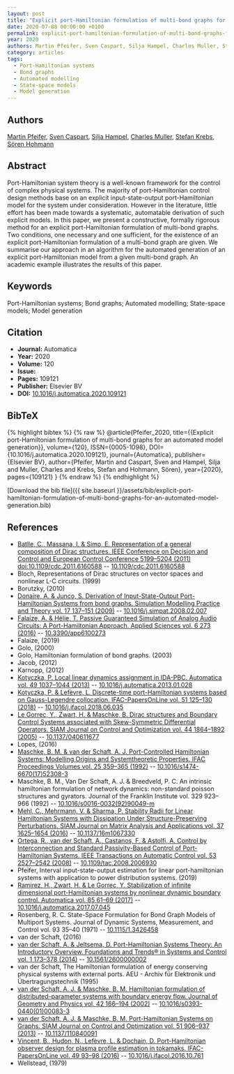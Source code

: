 ```yaml
---
layout: post
title: "Explicit port-Hamiltonian formulation of multi-bond graphs for an automated model generation"
date: 2020-07-08 00:00:00 +0100
permalink: explicit-port-hamiltonian-formulation-of-multi-bond-graphs-for-an-automated-model-generation
year: 2020
authors: Martin Pfeifer, Sven Caspart, Silja Hampel, Charles Muller, Stefan Krebs, Sören Hohmann
category: articles
tags:
  - Port-Hamiltonian systems
  - Bond graphs
  - Automated modelling
  - State-space models
  - Model generation
---
```

 
## Authors
[Martin Pfeifer](authors/martin-pfeifer), [Sven Caspart](authors/sven-caspart), [Silja Hampel](authors/silja-hampel), [Charles Muller](authors/charles-muller), [Stefan Krebs](authors/stefan-krebs), [Sören Hohmann](authors/soren-hohmann)
 
## Abstract
Port-Hamiltonian system theory is a well-known framework for the control of complex physical systems. The majority of port-Hamiltonian control design methods base on an explicit input-state-output port-Hamiltonian model for the system under consideration. However in the literature, little effort has been made towards a systematic, automatable derivation of such explicit models. In this paper, we present a constructive, formally rigorous method for an explicit port-Hamiltonian formulation of multi-bond graphs. Two conditions, one necessary and one sufficient, for the existence of an explicit port-Hamiltonian formulation of a multi-bond graph are given. We summarise our approach in an algorithm for the automated generation of an explicit port-Hamiltonian model from a given multi-bond graph. An academic example illustrates the results of this paper.
 
## Keywords
Port-Hamiltonian systems; Bond graphs; Automated modelling; State-space models; Model generation
 
## Citation
- **Journal:** Automatica
- **Year:** 2020
- **Volume:** 120
- **Issue:** 
- **Pages:** 109121
- **Publisher:** Elsevier BV
- **DOI:** [10.1016/j.automatica.2020.109121](https://doi.org/10.1016/j.automatica.2020.109121)
 
## BibTeX
{% highlight bibtex %}
{% raw %}
@article{Pfeifer_2020,
  title={{Explicit port-Hamiltonian formulation of multi-bond graphs for an automated model generation}},
  volume={120},
  ISSN={0005-1098},
  DOI={10.1016/j.automatica.2020.109121},
  journal={Automatica},
  publisher={Elsevier BV},
  author={Pfeifer, Martin and Caspart, Sven and Hampel, Silja and Muller, Charles and Krebs, Stefan and Hohmann, Sören},
  year={2020},
  pages={109121}
}
{% endraw %}
{% endhighlight %}
 
[Download the bib file]({{ site.baseurl }}/assets/bib/explicit-port-hamiltonian-formulation-of-multi-bond-graphs-for-an-automated-model-generation.bib)
 
## References
- [Batlle, C., Massana, I. & Simo, E. Representation of a general composition of Dirac structures. IEEE Conference on Decision and Control and European Control Conference 5199–5204 (2011) doi:10.1109/cdc.2011.6160588](representation-of-a-general-composition-of-dirac-structures) -- [10.1109/cdc.2011.6160588](https://doi.org/10.1109/cdc.2011.6160588)
- Bloch, Representations of Dirac structures on vector spaces and nonlinear L-C circuits. (1999)
- Borutzky, (2010)
- [Donaire, A. & Junco, S. Derivation of Input-State-Output Port-Hamiltonian Systems from bond graphs. Simulation Modelling Practice and Theory vol. 17 137–151 (2009)](derivation-of-input-state-output-port-hamiltonian-systems-from-bond-graphs) -- [10.1016/j.simpat.2008.02.007](https://doi.org/10.1016/j.simpat.2008.02.007)
- [Falaize, A. & Hélie, T. Passive Guaranteed Simulation of Analog Audio Circuits: A Port-Hamiltonian Approach. Applied Sciences vol. 6 273 (2016)](passive-guaranteed-simulation-of-analog-audio-circuits-a-port-hamiltonian-approach) -- [10.3390/app6100273](https://doi.org/10.3390/app6100273)
- Falaize, (2019)
- Golo, (2000)
- Golo, Hamiltonian formulation of bond graphs. (2003)
- Jacob, (2012)
- Karnopp, (2012)
- [Kotyczka, P. Local linear dynamics assignment in IDA-PBC. Automatica vol. 49 1037–1044 (2013)](local-linear-dynamics-assignment-in-ida-pbc) -- [10.1016/j.automatica.2013.01.028](https://doi.org/10.1016/j.automatica.2013.01.028)
- [Kotyczka, P. & Lefèvre, L. Discrete-time port-Hamiltonian systems based on Gauss-Legendre collocation. IFAC-PapersOnLine vol. 51 125–130 (2018)](discrete-time-port-hamiltonian-systems-based-on-gauss-legendre-collocation) -- [10.1016/j.ifacol.2018.06.035](https://doi.org/10.1016/j.ifacol.2018.06.035)
- [Le Gorrec, Y., Zwart, H. & Maschke, B. Dirac structures and Boundary Control Systems associated with Skew-Symmetric Differential Operators. SIAM Journal on Control and Optimization vol. 44 1864–1892 (2005)](dirac-structures-and-boundary-control-systems-associated-with-skew-symmetric-differential-operators) -- [10.1137/040611677](https://doi.org/10.1137/040611677)
- Lopes, (2016)
- [Maschke, B. M. & van der Schaft, A. J. Port-Controlled Hamiltonian Systems: Modelling Origins and Systemtheoretic Properties. IFAC Proceedings Volumes vol. 25 359–365 (1992)](port-controlled-hamiltonian-systems-modelling-origins-and-systemtheoretic-properties) -- [10.1016/s1474-6670(17)52308-3](https://doi.org/10.1016/s1474-6670(17)52308-3)
- Maschke, B. M., Van Der Schaft, A. J. & Breedveld, P. C. An intrinsic hamiltonian formulation of network dynamics: non-standard poisson structures and gyrators. Journal of the Franklin Institute vol. 329 923–966 (1992) -- [10.1016/s0016-0032(92)90049-m](https://doi.org/10.1016/s0016-0032(92)90049-m)
- [Mehl, C., Mehrmann, V. & Sharma, P. Stability Radii for Linear Hamiltonian Systems with Dissipation Under Structure-Preserving Perturbations. SIAM Journal on Matrix Analysis and Applications vol. 37 1625–1654 (2016)](stability-radii-for-linear-hamiltonian-systems-with-dissipation-under-structure-preserving-perturbations) -- [10.1137/16m1067330](https://doi.org/10.1137/16m1067330)
- [Ortega, R., van der Schaft, A., Castanos, F. & Astolfi, A. Control by Interconnection and Standard Passivity-Based Control of Port-Hamiltonian Systems. IEEE Transactions on Automatic Control vol. 53 2527–2542 (2008)](control-by-interconnection-and-standard-passivity-based-control-of-port-hamiltonian-systems) -- [10.1109/tac.2008.2006930](https://doi.org/10.1109/tac.2008.2006930)
- Pfeifer, Interval input-state-output estimation for linear port-hamiltonian systems with application to power distribution systems. (2019)
- [Ramirez, H., Zwart, H. & Le Gorrec, Y. Stabilization of infinite dimensional port-Hamiltonian systems by nonlinear dynamic boundary control. Automatica vol. 85 61–69 (2017)](stabilization-of-infinite-dimensional-port-hamiltonian-systems-by-nonlinear-dynamic-boundary-control) -- [10.1016/j.automatica.2017.07.045](https://doi.org/10.1016/j.automatica.2017.07.045)
- Rosenberg, R. C. State-Space Formulation for Bond Graph Models of Multiport Systems. Journal of Dynamic Systems, Measurement, and Control vol. 93 35–40 (1971) -- [10.1115/1.3426458](https://doi.org/10.1115/1.3426458)
- van der Schaft, (2016)
- [van der Schaft, A. & Jeltsema, D. Port-Hamiltonian Systems Theory: An Introductory Overview. Foundations and Trends® in Systems and Control vol. 1 173–378 (2014)](port-hamiltonian-systems-theory-an-introductory-overview) -- [10.1561/2600000002](https://doi.org/10.1561/2600000002)
- van der Schaft, The Hamiltonian formulation of energy conserving physical systems with external ports. AEU - Archiv für Elektronik und Übertragungstechnik (1995)
- [van der Schaft, A. J. & Maschke, B. M. Hamiltonian formulation of distributed-parameter systems with boundary energy flow. Journal of Geometry and Physics vol. 42 166–194 (2002)](hamiltonian-formulation-of-distributed-parameter-systems-with-boundary-energy-flow) -- [10.1016/s0393-0440(01)00083-3](https://doi.org/10.1016/s0393-0440(01)00083-3)
- [van der Schaft, A. J. & Maschke, B. M. Port-Hamiltonian Systems on Graphs. SIAM Journal on Control and Optimization vol. 51 906–937 (2013)](port-hamiltonian-systems-on-graphs) -- [10.1137/110840091](https://doi.org/10.1137/110840091)
- [Vincent, B., Hudon, N., Lefèvre, L. & Dochain, D. Port-Hamiltonian observer design for plasma profile estimation in tokamaks. IFAC-PapersOnLine vol. 49 93–98 (2016)](port-hamiltonian-observer-design-for-plasma-profile-estimation-in-tokamaks) -- [10.1016/j.ifacol.2016.10.761](https://doi.org/10.1016/j.ifacol.2016.10.761)
- Wellstead, (1979)

